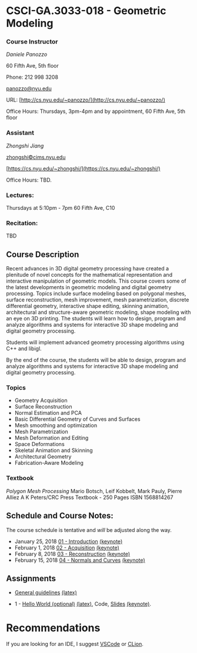 # CSCI-GA.3033-018 - Geometric Modeling

### Course Instructor
*Daniele Panozzo*

60 Fifth Ave, 5th floor

Phone: 212 998 3208

[panozzo@nyu.edu](mailto:panozzo@nyu.edu)

URL: [http://cs.nyu.edu/~panozzo/](http://cs.nyu.edu/~panozzo/)

Office Hours: Thursdays, 3pm-4pm and by appointment, 60 Fifth Ave, 5th floor

### Assistant
*Zhongshi Jiang*

[zhongshi©cims.nyu.edu ](mailto:zhongshi©cims.nyu.edu )

[https://cs.nyu.edu/~zhongshi/](https://cs.nyu.edu/~zhongshi/)

Office Hours: TBD.

### Lectures:
Thursdays at 5:10pm - 7pm
60 Fifth Ave, C10

### Recitation:
TBD

## Course Description

Recent advances in 3D digital geometry processing have created a plenitude of novel concepts for the mathematical representation and interactive manipulation of geometric models. This course covers some of the latest developments in geometric modeling and digital geometry processing. Topics include surface modeling based on polygonal meshes, surface reconstruction, mesh improvement, mesh parametrization, discrete differential geometry, interactive shape editing, skinning animation, architectural and structure-aware geometric modeling, shape modeling with an eye on 3D printing. The students will learn how to design, program and analyze algorithms and systems for interactive 3D shape modeling and digital geometry processing.

Students will implement advanced geometry processing algorithms using C++ and libigl.

By the end of the course, the students will be able to design, program and analyze algorithms and systems for interactive 3D shape modeling and digital geometry processing.

### Topics

* Geometry Acquisition
* Surface Reconstruction
* Normal Estimation and PCA
* Basic Differential Geometry of Curves and Surfaces
* Mesh smoothing and optimization
* Mesh Parametrization
* Mesh Deformation and Editing
* Space Deformations
* Skeletal Animation and Skinning
* Architectural Geometry
* Fabrication-Aware Modeling

### Textbook
*Polygon Mesh Processing*
Mario Botsch, Leif Kobbelt, Mark Pauly, Pierre Alliez
A K Peters/CRC Press
Textbook - 250 Pages
ISBN 1568814267

## Schedule and Course Notes:

The course schedule is tentative and *will* be adjusted along the way.

* January 25, 2018	[01 - Introduction](http://cs.nyu.edu/~panozzo/gp18/01%20-%20Introduction.pdf) [(keynote)](https://cs.nyu.edu/~panozzo/gp18/01%20-%20Introduction.key.zip)
* February 1, 2018	[02 - Acquisition](http://cs.nyu.edu/~panozzo/gp18/02%20-%20Acquisition.pdf) [(keynote)](https://cs.nyu.edu/~panozzo/gp18/02%20-%20Acquisition.key.zip)
* February 8, 2018	[03 - Reconstruction](http://cs.nyu.edu/~panozzo/gp18/03%20-%20Reconstruction.pdf) [(keynote)](https://cs.nyu.edu/~panozzo/gp18/03%20-%20Reconstruction.key.zip)
* February 15, 2018	[04 - Normals and Curves](http://cs.nyu.edu/~panozzo/gp18/04%20-%20Normal%20Estimation,%20Curves.pdf) [(keynote)](https://cs.nyu.edu/~panozzo/gp18/04%20-%20Normal%20Estimation,%20Curves.key.zip)
<!-- * February 22, 2018	[05 - Surfaces](http://cs.nyu.edu/~panozzo/gp/05%20-%20Surfaces.pdf)
* March 1, 2018	[06 - Smoothing](http://cs.nyu.edu/~panozzo/gp/06%20-%20Smoothing.pdf)
* March 8, 2018	[07 - Directional Fields](http://cs.nyu.edu/~panozzo/gp/07%20-%20Directional%20Fields.pdf)
* March 22, 2018	[08 - Single Patch Parametrization](http://cs.nyu.edu/~panozzo/gp/08%20-%20Single%20Patch%20Parametrization.pdf)
* March 29, 2018	[09 - Boundary-Free Parametrization and Laplacian Mesh Deformation](http://cs.nyu.edu/~panozzo/gp/09%20-%20Boundary-Free%20Parametrization%20and%20Laplacian%20Mesh%20Deformation.pdf)
* April 5, 2018	[10 - ARAP and Linear Blend Skinning](http://cs.nyu.edu/~panozzo/gp/10%20-%20ARAP%20and%20Linear%20Blend%20Skinning.pdf) [(Video)](http://cs.nyu.edu/~panozzo/gp/10%20-%20ARAP%20and%20Linear%20Blend%20Skinning.m4v)
* April 12, 2018	[11 - Advanced Topics I](http://cs.nyu.edu/~panozzo/gp/11%20-%20Advanced%20Topics%20I.pdf)[(Video)](http://cs.nyu.edu/~panozzo/gp/11%20-%20Advanced%20Topics%20I.mov)
* April 19, 2018	Research Overview
* April 26, 2018
* May 3, 2018
* May 10, 2018	Finals -->

## Assignments

* [General guidelines](https://cs.nyu.edu/~panozzo/gp18/guidelines.pdf) [(latex)](https://cs.nyu.edu/~panozzo/gp18/guidelines.zip)

* 1 - [Hello World (optional)](https://cs.nyu.edu/~panozzo/gp18/Handout1.pdf) [(latex)](https://cs.nyu.edu/~panozzo/gp18/Handout1.zip), Code, [Slides](https://cs.nyu.edu/~panozzo/gp18/Assignment1.pdf) [(keynote)](https://cs.nyu.edu/~panozzo/gp18/Assignment1.key.zip).
<!-- * Feb 1
* 2 - [Implicit Surface Reconstruction](https://github.com/NYUGP17/Assignment_2/raw/master/assignment2.pdf), [Code](https://github.com/NYUGP17/Assignment_2/), [Slides](https://github.com/danielepanozzo/gp/raw/master/recitation_slides/section_2.pdf).
* Feb 8 - Mar 8
* 3 - [DDG (optional)](https://github.com/NYUGP17/Assignment_3/raw/master/assignment3.pdf), [Slides](https://github.com/danielepanozzo/gp/raw/master/recitation_slides/section_3.pdf).
* Feb 22
* 4 - [Mesh Parameterization](https://github.com/NYUGP17/Assignment_4/raw/master/assignment4.pdf), [Code](https://github.com/NYUGP17/Assignment_4/), [Cotan Laplacian Slides](https://github.com/danielepanozzo/gp/raw/master/recitation_slides/CotanLaplacian.pdf), [HW4 Recitation Slides]
* Mar 8-29
* (https://github.com/danielepanozzo/gp/raw/master/recitation_slides/section_4.pdf).
* 5 - [Shape Deformation](https://github.com/NYUGP17/Assignment_5/raw/master/assignment5.pdf), [Code](https://github.com/NYUGP17/Assignment_5/), [HW5 Recitation Slides](https://github.com/danielepanozzo/gp/raw/master/recitation_slides/section_5.pdf).
* Mar 29-April 19
* 6 - Project: Proposals must be approved by 4/27/17. [Slides on potential ideas](https://github.com/danielepanozzo/gp/raw/master/recitation_slides/ProjectIdeas.pdf) -->

# Recommendations

If you are looking for an IDE, I suggest [VSCode](https://code.visualstudio.com) or [CLion](https://www.jetbrains.com/clion/).
